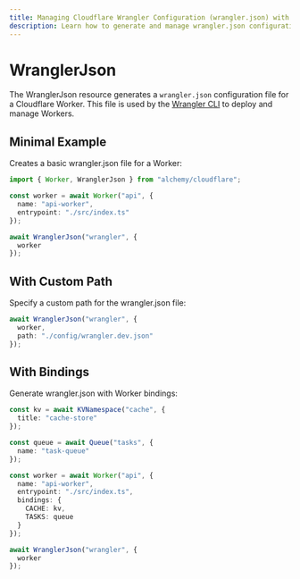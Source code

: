 ```yaml
---
title: Managing Cloudflare Wrangler Configuration (wrangler.json) with Alchemy
description: Learn how to generate and manage wrangler.json configuration files for your Cloudflare Workers using Alchemy.
---
```


# WranglerJson

The WranglerJson resource generates a `wrangler.json` configuration file for a Cloudflare Worker. This file is used by the [Wrangler CLI](https://developers.cloudflare.com/workers/wrangler/) to deploy and manage Workers.

## Minimal Example

Creates a basic wrangler.json file for a Worker:

```ts
import { Worker, WranglerJson } from "alchemy/cloudflare";

const worker = await Worker("api", {
  name: "api-worker", 
  entrypoint: "./src/index.ts"
});

await WranglerJson("wrangler", {
  worker
});
```

## With Custom Path

Specify a custom path for the wrangler.json file:

```ts
await WranglerJson("wrangler", {
  worker,
  path: "./config/wrangler.dev.json"
});
```

## With Bindings

Generate wrangler.json with Worker bindings:

```ts
const kv = await KVNamespace("cache", {
  title: "cache-store"
});

const queue = await Queue("tasks", {
  name: "task-queue"
});

const worker = await Worker("api", {
  name: "api-worker",
  entrypoint: "./src/index.ts",
  bindings: {
    CACHE: kv,
    TASKS: queue
  }
});

await WranglerJson("wrangler", {
  worker
});
```